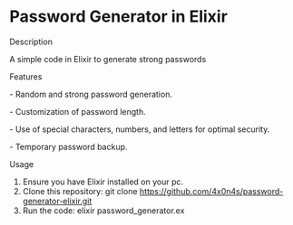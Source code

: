 # Password Generator in Elixir

Description

A simple code in Elixir to generate strong passwords 

Features

  \-	Random and strong password generation.
  
  \-  Customization of password length. 
  
  \-	Use of special characters, numbers, and letters for optimal security. 
  
  \- Temporary password backup. 

Usage

  1.	Ensure you have Elixir installed on your pc.
  2.	Clone this repository: git clone https://github.com/4x0n4s/password-generator-elixir.git
  3.	Run the code: elixir password_generator.ex
